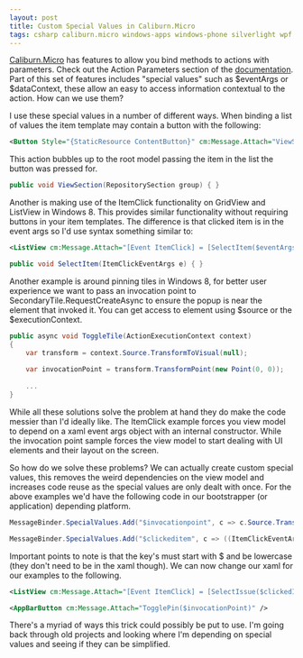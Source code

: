 ```yaml
---
layout: post
title: Custom Special Values in Caliburn.Micro
tags: csharp caliburn.micro windows-apps windows-phone silverlight wpf
---
```


[Caliburn.Micro][cm] has features to allow you bind methods to actions with parameters. Check out the Action Parameters section of the [documentation][docs]. Part of this set of features includes "special values" such as $eventArgs or $dataContext, these allow an easy to access information contextual to the action. How can we use them?

I use these special values in a number of different ways. When binding a list of values the item template may contain a button with the following:

``` xml
<Button Style="{StaticResource ContentButton}" cm:Message.Attach="ViewSection($dataContext)">
```

This action bubbles up to the root model passing the item in the list the button was pressed for.

``` csharp
public void ViewSection(RepositorySection group) { }
```

Another is making use of the ItemClick functionality on GridView and ListView in Windows 8. This provides similar functionality without requiring buttons in your item templates. The difference is that clicked item is in the event args so I'd use syntax something similar to:

``` xml
<ListView cm:Message.Attach="[Event ItemClick] = [SelectItem($eventArgs)]" IsItemClickEnabled="True">
```

``` csharp
public void SelectItem(ItemClickEventArgs e) { }
```

Another example is around pinning tiles in Windows 8, for better user experience we want to pass an invocation point to SecondaryTile.RequestCreateAsync to ensure the popup is near the element that invoked it. You can get access to element using $source or the $executionContext.

``` csharp
public async void ToggleTile(ActionExecutionContext context)
{
    var transform = context.Source.TransformToVisual(null);
 
    var invocationPoint = transform.TransformPoint(new Point(0, 0));
    
    ...
}
```

While all these solutions solve the problem at hand they do make the code messier than I'd ideally like. The ItemClick example forces you view model to depend on a xaml event args object with an internal constructor. While the invocation point sample forces the view model to start dealing with UI elements and their layout on the screen.

So how do we solve these problems? We can actually create custom special values, this removes the weird dependencies on the view model and increases code reuse as the special values are only dealt with once. For the above examples we'd have the following code in our bootstrapper (or application) depending platform.

``` csharp
MessageBinder.SpecialValues.Add("$invocationpoint", c => c.Source.TransformToVisual(null).TransformPoint(new Point()));

MessageBinder.SpecialValues.Add("$clickeditem", c => ((ItemClickEventArgs)c.EventArgs).ClickedItem);
```

Important points to note is that the key's must start with $ and be lowercase (they don't need to be in the xaml though). 
We can now change our xaml for our examples to the following.

``` xml
<ListView cm:Message.Attach="[Event ItemClick] = [SelectIssue($clickedItem)]" />
```

``` xml
<AppBarButton cm:Message.Attach="TogglePin($invocationPoint)" />
```

There's a myriad of ways this trick could possibly be put to use. I'm going back through old projects and looking where I'm depending on special values and seeing if they can be simplified. 

[docs]: https://caliburnmicro.codeplex.com/wikipage?title=All%20About%20Actions&referringTitle=Documentation
[cm]: https://github.com/BlueSpire/Caliburn.Micro
